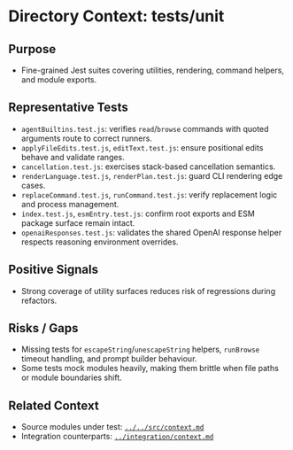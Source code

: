 # Directory Context: tests/unit

## Purpose

- Fine-grained Jest suites covering utilities, rendering, command helpers, and module exports.

## Representative Tests

- `agentBuiltins.test.js`: verifies `read`/`browse` commands with quoted arguments route to correct runners.
- `applyFileEdits.test.js`, `editText.test.js`: ensure positional edits behave and validate ranges.
- `cancellation.test.js`: exercises stack-based cancellation semantics.
- `renderLanguage.test.js`, `renderPlan.test.js`: guard CLI rendering edge cases.
- `replaceCommand.test.js`, `runCommand.test.js`: verify replacement logic and process management.
- `index.test.js`, `esmEntry.test.js`: confirm root exports and ESM package surface remain intact.
- `openaiResponses.test.js`: validates the shared OpenAI response helper respects reasoning environment overrides.

## Positive Signals

- Strong coverage of utility surfaces reduces risk of regressions during refactors.

## Risks / Gaps

- Missing tests for `escapeString`/`unescapeString` helpers, `runBrowse` timeout handling, and prompt builder behaviour.
- Some tests mock modules heavily, making them brittle when file paths or module boundaries shift.

## Related Context

- Source modules under test: [`../../src/context.md`](../../src/context.md)
- Integration counterparts: [`../integration/context.md`](../integration/context.md)
